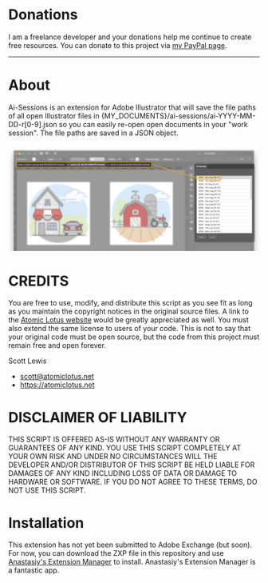 # Donations

I am a freelance developer and your donations help me continue to create free resources. You can donate to this project via [my PayPal page](https://paypal.me/iconify/5).

***

# About

Ai-Sessions is an extension for Adobe Illustrator that will save the file paths of all open Illustrator files in {MY_DOCUMENTS}/ai-sessions/ai-YYYY-MM-DD-r[0-9].json so you can easily re-open open documents in your "work session". The file paths are saved in a JSON object. 

![Ai Sessions screen capture](./images/ai-sessions.png)

# CREDITS
 
You are free to use, modify, and distribute this script as you see fit as long as you maintain the copyright notices in the original source files. A link to the [Atomic Lotus website](https://atomiclotus.net) would be greatly appreciated as well. You must also extend the same license to users of your code. This is not to say that your original code must be open source, but the code from this project must remain free and open forever.

Scott Lewis
* scott@atomiclotus.net
* https://atomiclotus.net

# DISCLAIMER OF LIABILITY

THIS SCRIPT IS OFFERED AS-IS WITHOUT ANY WARRANTY OR GUARANTEES OF ANY KIND. YOU USE THIS SCRIPT COMPLETELY AT YOUR OWN RISK AND UNDER NO CIRCUMSTANCES WILL THE DEVELOPER AND/OR DISTRIBUTOR OF THIS SCRIPT BE HELD LIABLE FOR DAMAGES OF ANY KIND INCLUDING LOSS OF DATA OR DAMAGE TO HARDWARE OR SOFTWARE. IF YOU DO NOT AGREE TO THESE TERMS, DO NOT USE THIS SCRIPT.

# Installation

This extension has not yet been submitted to Adobe Exchange (but soon). For now, you can download the ZXP file in this repository and use [Anastasiy's Extension Manager](https://install.anastasiy.com) to install. Anastasiy's Extension Manager is a fantastic app. 

